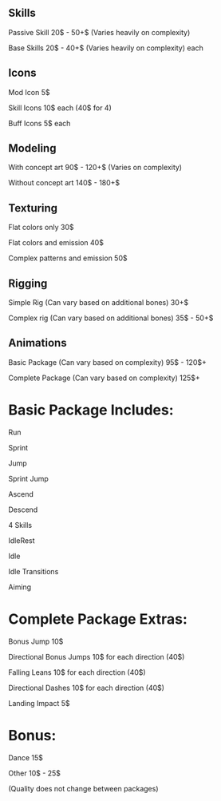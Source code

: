 ## Skills

Passive Skill 20$ - 50+$ (Varies heavily on complexity)

Base Skills 20$ - 40+$ (Varies heavily on complexity) each


## Icons

Mod Icon 5$

Skill Icons 10$ each (40$ for 4)

Buff Icons 5$ each 


## Modeling

With concept art  90$ - 120+$ (Varies on complexity)

Without concept art 140$ - 180+$ 


## Texturing

Flat colors only 30$

Flat colors and emission 40$

Complex patterns and emission 50$


## Rigging

Simple Rig (Can vary based on additional bones) 30+$

Complex rig (Can vary based on additional bones) 35$ - 50+$


## Animations 

Basic Package (Can vary based on complexity) 95$ - 120$+

Complete Package (Can vary based on complexity) 125$+

# Basic Package Includes:

Run

Sprint

Jump

Sprint Jump

Ascend

Descend

4 Skills 

IdleRest 

Idle

Idle Transitions

Aiming

# Complete Package Extras:

Bonus Jump 10$

Directional Bonus Jumps 10$ for each direction (40$)

Falling Leans 10$ for each direction (40$)

Directional Dashes 10$ for each direction (40$)

Landing Impact 5$ 

# Bonus:

Dance 15$

Other 10$ - 25$ 

(Quality does not change between packages)
